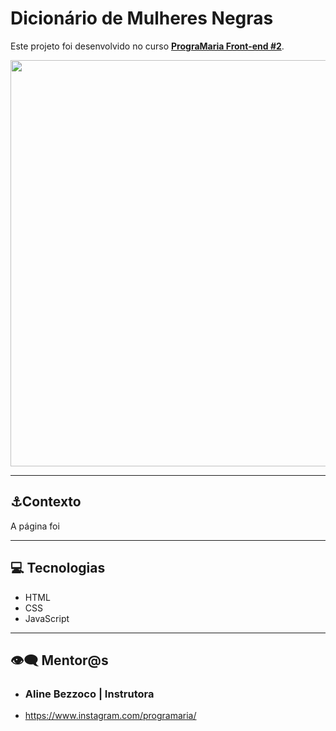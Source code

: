 # Dicionário de Mulheres Negras

Este projeto foi desenvolvido no curso **[PrograMaria Front-end #2](https://www.programaria.org/curso-online-euprogramo-fe2/?vgo_ee=STGmLpwhjTcDJEZ1Obup4xwUnRnlmwiuCIJkd9A7F3A%3D)**. 



<p align="center">     <img width="650" src="https://github.com/PrimYA/MundoInvertido_Dev-week/blob/main/mundo-invertido.gif"> </p>



______

## ⚓Contexto

A página foi 

________

## 💻 Tecnologias

-  HTML
- CSS
- JavaScript

_____

## 👁‍🗨 Mentor@s

- ### **Aline Bezzoco** | Instrutora

- https://www.instagram.com/programaria/

